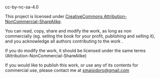 cc-by-nc-sa-4.0

This project is licensed under [CreativeCommons Attribution-NonCommercial-ShareAlike](https://creativecommons.org/licenses/by-nc-sa/4.0/).

You can read, copy, share and modify the work, as long as non commercially (eg. selling the book for your profit, publishing and selling it), and you acknowledge all authors contributing to the work .

If you do modify the work, it should be licensed under the same terms (Attribution-NonCommercial-ShareAlike)

If you would like to publish this work, or use any of its contents for commercial use, please contact me at 
smaisidoro@gmail.com